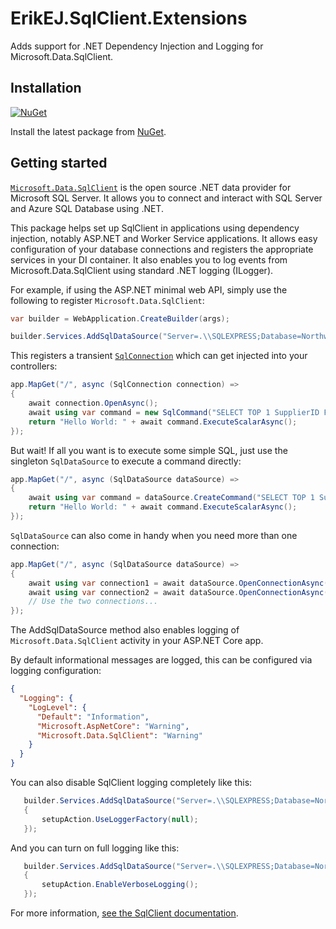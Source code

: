 # ErikEJ.SqlClient.Extensions

Adds support for .NET Dependency Injection and Logging for Microsoft.Data.SqlClient.

## Installation

[![NuGet](https://img.shields.io/nuget/v/ErikEJ.SqlClient.Extensions)](https://www.nuget.org/packages/ErikEJ.SqlClient.Extensions)

Install the latest package from [NuGet](https://www.nuget.org/packages/ErikEJ.SqlClient.Extensions).

## Getting started

[`Microsoft.Data.SqlClient`](https://github.com/dotnet/SqlClient) is the open source .NET data provider for Microsoft SQL Server. It allows you to connect and interact with SQL Server and Azure SQL Database using .NET.

This package helps set up SqlClient in applications using dependency injection, notably ASP.NET and Worker Service applications. It allows easy configuration of your database connections and registers the appropriate services in your DI container. It also enables you to log events from Microsoft.Data.SqlClient using standard .NET logging (ILogger).

For example, if using the ASP.NET minimal web API, simply use the following to register `Microsoft.Data.SqlClient`:

```csharp
var builder = WebApplication.CreateBuilder(args);

builder.Services.AddSqlDataSource("Server=.\\SQLEXPRESS;Database=Northwind;Integrated Security=true;Trust Server Certificate=true");
```

This registers a transient [`SqlConnection`](https://docs.microsoft.com/dotnet/api/microsoft.data.sqlclient.sqlconnection) which can get injected into your controllers:

```csharp
app.MapGet("/", async (SqlConnection connection) =>
{
    await connection.OpenAsync();
    await using var command = new SqlCommand("SELECT TOP 1 SupplierID FROM Suppliers", connection);
    return "Hello World: " + await command.ExecuteScalarAsync();
});
```

But wait! If all you want is to execute some simple SQL, just use the singleton `SqlDataSource` to execute a command directly:

```csharp
app.MapGet("/", async (SqlDataSource dataSource) =>
{
    await using var command = dataSource.CreateCommand("SELECT TOP 1 SupplierID FROM Suppliers");
    return "Hello World: " + await command.ExecuteScalarAsync();
});
```

`SqlDataSource` can also come in handy when you need more than one connection:

```csharp
app.MapGet("/", async (SqlDataSource dataSource) =>
{
    await using var connection1 = await dataSource.OpenConnectionAsync();
    await using var connection2 = await dataSource.OpenConnectionAsync();
    // Use the two connections...
});
```

The AddSqlDataSource method also enables logging of `Microsoft.Data.SqlClient` activity in your ASP.NET Core app.

By default informational messages are logged, this can be configured via logging configuration:

```json
{
  "Logging": {
    "LogLevel": {
      "Default": "Information",
      "Microsoft.AspNetCore": "Warning",
      "Microsoft.Data.SqlClient": "Warning"
    }
  }
}
```

You can also disable SqlClient logging completely like this:

```csharp
   builder.Services.AddSqlDataSource("Server=.\\SQLEXPRESS;Database=Northwind;Integrated Security=true;Trust Server Certificate=true", setupAction =>
   {
       setupAction.UseLoggerFactory(null);
   });
```

And you can turn on full logging like this:

```csharp
   builder.Services.AddSqlDataSource("Server=.\\SQLEXPRESS;Database=Northwind;Integrated Security=true;Trust Server Certificate=true", setupAction =>
   {
       setupAction.EnableVerboseLogging();
   });
```

For more information, [see the SqlClient documentation](https://docs.microsoft.com/sql/connect/ado-net/introduction-microsoft-data-sqlclient-namespace).
